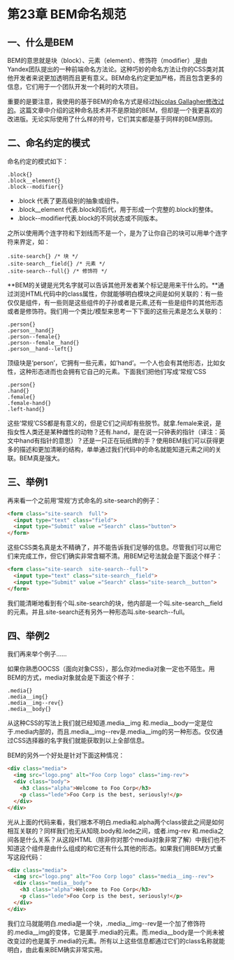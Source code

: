# 第23章 BEM命名规范

## 一、什么是BEM

BEM的意思就是块（block）、元素（element）、修饰符（modifier）,是由Yandex团队提出的一种前端命名方法论。这种巧妙的命名方法让你的CSS类对其他开发者来说更加透明而且更有意义。BEM命名约定更加严格，而且包含更多的信息，它们用于一个团队开发一个耗时的大项目。

重要的是要注意，我使用的基于BEM的命名方式是经过[Nicolas Gallagher修改过的](http://nicolasgallagher.com/about-html-semantics-front-end-architecture)。这篇文章中介绍的这种命名技术并不是原始的BEM，但却是一个我更喜欢的改进版。无论实际使用了什么样的符号，它们其实都是基于同样的BEM原则。

## 二、命名约定的模式

命名约定的模式如下：

```
.block{}
.block__element{}
.block--modifier{}
```

* .block 代表了更高级别的抽象或组件。
* .block\_\_element 代表.block的后代，用于形成一个完整的.block的整体。
* .block--modifier代表.block的不同状态或不同版本。

之所以使用两个连字符和下划线而不是一个，是为了让你自己的块可以用单个连字符来界定，如：

```
.site-search{} /* 块 */
.site-search__field{} /* 元素 */
.site-search--full{} /* 修饰符 */
```

**BEM的关键是光凭名字就可以告诉其他开发者某个标记是用来干什么的。**通过浏览HTML代码中的class属性，你就能够明白模块之间是如何关联的：有一些仅仅是组件，有一些则是这些组件的子孙或者是元素,还有一些是组件的其他形态或者是修饰符。我们用一个类比/模型来思考一下下面的这些元素是怎么关联的：

```
.person{}
.person__hand{}
.person--female{}
.person--female__hand{}
.person__hand--left{}
```

顶级块是‘person’，它拥有一些元素，如‘hand’。一个人也会有其他形态，比如女性，这种形态进而也会拥有它自己的元素。下面我们把他们写成‘常规’CSS

```
.person{}
.hand{}
.female{}
.female-hand{}
.left-hand{}
```

这些‘常规’CSS都是有意义的，但是它们之间却有些脱节。就拿.female来说，是指女性人类还是某种雌性的动物？还有.hand，是在说一只钟表的指针（译注：英文中hand有指针的意思）？还是一只正在玩纸牌的手？使用BEM我们可以获得更多的描述和更加清晰的结构，单单通过我们代码中的命名就能知道元素之间的关联。BEM真是强大。

## 三、举例1

再来看一个之前用‘常规’方式命名的.site-search的例子：

```html
<form class="site-search  full">
  <input type="text" class="field">
  <input type="Submit" value ="Search" class="button">
</form>	
```

这些CSS类名真是太不精确了，并不能告诉我们足够的信息。尽管我们可以用它们来完成工作，但它们确实非常含糊不清。用BEM记号法就会是下面这个样子：

```html
<form class="site-search  site-search--full">
  <input type="text" class="site-search__field">
  <input type="Submit" value ="Search" class="site-search__button">
</form>	
```

我们能清晰地看到有个叫.site-search的块，他内部是一个叫.site-search\_\_field的元素。并且.site-search还有另外一种形态叫.site-search--full。

## 四、举例2

我们再来举个例子……

如果你熟悉OOCSS（面向对象CSS），那么你对media对象一定也不陌生。用BEM的方式，media对象就会是下面这个样子：

```
.media{}
.media__img{}
.media__img--rev{}
.media__body{}	
```

从这种CSS的写法上我们就已经知道.media\_\_img 和.media\_\_body一定是位于.media内部的，而且.media\_\_img--rev是.media\_\_img的另一种形态。仅仅通过CSS选择器的名字我们就能获取到以上全部信息。

BEM的另外一个好处是针对下面这种情况：

```html
<div class="media">
  <img src="logo.png" alt="Foo Corp logo" class="img-rev">
  <div class="body">
    <h3 class="alpha">Welcome to Foo Corp</h3>
    <p class="lede">Foo Corp is the best, seriously!</p>
  </div>
</div>	
```

光从上面的代码来看，我们根本不明白.media和.alpha两个class彼此之间是如何相互关联的？同样我们也无从知晓.body和.lede之间，或者.img-rev 和.media之间各是什么关系？从这段HTML（除非你对那个media对象非常了解）中我们也不知道这个组件是由什么组成的和它还有什么其他的形态。如果我们用BEM方式重写这段代码：

```html
<div class="media">
  <img src="logo.png" alt="Foo Corp logo" class="media__img--rev">
  <div class="media__body">
    <h3 class="alpha">Welcome to Foo Corp</h3>
    <p class="lede">Foo Corp is the best, seriously!</p>
  </div>
</div>	
```

我们立马就能明白.media是一个块，.media\_\_img--rev是一个加了修饰符的.media\_\_img的变体，它是属于.media的元素。而.media\_\_body是一个尚未被改变过的也是属于.media的元素。所有以上这些信息都通过它们的class名称就能明白，由此看来BEM确实非常实用。

